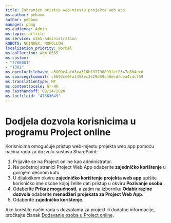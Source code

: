 ```yaml
---
title: Zabranjen pristup web-mjestu projekta web app
ms.author: pebaum
author: pebaum
manager: pamg
ms.audience: Admin
ms.topic: article
ms.service: o365-administration
ROBOTS: NOINDEX, NOFOLLOW
localization_priority: Normal
ms.collection: Adm_O365
ms.custom:
- "2700001"
- "1381"
ms.openlocfilehash: a5809e4afd3ea316bf97796899fcf2347e804ecd
ms.sourcegitcommit: c6692ce0fa1358ec3529e59ca0ecdfdea4cdc759
ms.translationtype: MT
ms.contentlocale: hr-HR
ms.lasthandoff: 09/14/2020
ms.locfileid: "47663649"
---
```

# <a name="give-users-permissions-in-project-online"></a>Dodjela dozvola korisnicima u programu Project online

Korisnicima omogućuje pristup web-mjestu projekta web app pomoću načina rada za dozvolu sustava SharePoint:

1. Prijavite se na Project online kao administrator.
2. Na početnoj stranici Project Web App odaberite **zajedničko korištenje** u gornjem desnom kutu.
3. U dijaloškom okviru **zajedničko korištenje projekta web app** upišite korisničko ime osobe kojoj želite dati pristup u okviru **Pozivanje osoba** .
4. Odaberite **Prikaz mogućnosti**, a zatim na izborniku **Odabir razine dozvola** odaberite **menadžeri projekata za Project Web App**.
5. Odaberite **zajedničko korištenje**.

Ako koristite način rada s dozvolama za projekt ili dodatne informacije, pročitajte članak [Dodavanje osoba u Project online](https://docs.microsoft.com/projectonline/step-2-add-people-to-project-online).
